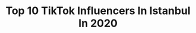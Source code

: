 ---
title: Top 10 TikTok Influencers In Istanbul In 2020
description: >-
  Find top TikTok influencers in Istanbul in 2020. Most popular hashtags: #tiktok #ke #istanbul #opposelfie.
platform: TikTok
hits: 470
text_top: Identify the best TikTok influencers on inBeat.
text_bottom: Our platform holds 470 TikTok influencers like this in Istanbul, Turkey for you to connect with.
profiles:
  - username: "ekremnr"
    fullname: >-
      Ekrem
    bio: >-
      İSTANBUL 𝓓𝓮𝓵𝓲𝓰𝓱𝓽🇹🇷
    location: "Turkey"
    followers: 15400
    engagement: 925
    commentsToLikes: 0.006388
    id: ckd17beo7ois10j23uykwy23o
    verified: false
    hashtags: ""
  - username: "turan.krc"
    fullname: >-
      Turan Kırıcı
    bio: >-
      İSTANBUL
    location: "Turkey"
    followers: 9918
    engagement: 499
    commentsToLikes: 0.015978
    id: ckbf6k73iw9yb0j23u0widx3h
    verified: false
    hashtags: "#sendegittinherkesgibi, #benitan, #acayipiyi, #ke"
  - username: "jasmincan35"
    fullname: >-
      yaseniya_Jasmin
    bio: >-
      💎İSTANBULL🇹🇷🤘🇦🇿🤘🇹🇷🤘🇦🇿 💎Tiyatrocu🎭💃 💎Yengeç Burcu 🦀 💎Evli💍
    location: "Turkey"
    followers: 15600
    engagement: 2206
    commentsToLikes: 0.104843
    id: ckb9g57rd4z5j0j23q1accm7o
    verified: false
    hashtags: "#guzelinsanlar, #selam, #mutlu, #mutluak"
  - username: "giresunlupolis"
    fullname: >-
      giresunlupolis
    bio: >-
      Karadenizli olmak ayrıcalıktır Bir İstanbul polisiyesi İnstagram @giresunlupolis
    location: "Turkey"
    followers: 23600
    engagement: 1505
    commentsToLikes: 0.101880
    id: ckbq43kskqq8f0j23flonx1av
    verified: false
    hashtags: "#karadeniz, #polis, #giresun, #ist"
  - username: "berfinmis"
    fullname: >-
      Berfin
    bio: >-
      Lyz-✨İnstagram (Berfinmis)✨ ⭐️🦋BÖFC🦋⭐️ 🖤 HEPIMIZI TANIR ISTANBUL 12 KASIM’DA
    location: "Turkey"
    followers: 1500000
    engagement: 1664
    commentsToLikes: 0.124037
    id: cka6pcxp8j6aa0i78rctcls9k
    verified: true
    hashtags: "#hepimizitan, #voiceeffects, #catpat"
  - username: "resulustaoglu34"
    fullname: >-
      RESUL USTAOĞLU
    bio: >-
      ASPANDA BÜRKÜT, JERDE KÖKBÖRÜ BOL! 🇹🇷 İSTANBUL KESFETTEN GELENLER TAKİP 👈
    location: "Turkey"
    followers: 12400
    engagement: 2142
    commentsToLikes: 0.035322
    id: cka6nie98bjvp0i78aiwc45k9
    verified: false
    hashtags: "#basbug, #atam, #ulkucu, #turkes"
  - username: "alcndmrrr62"
    fullname: >-
      Alican Demir ❤️6️⃣2️⃣ ރ
    bio: >-
      Dersîm🕊/Nazımîye Îstanbul 📍 Ya Xızır Tu Esta Mârê ❤️ ރ Hedef 6262🙏
    location: "Turkey"
    followers: 3596
    engagement: 1703
    commentsToLikes: 0.063817
    id: ckc7kyy7mrtu40j23tgfljkxp
    verified: false
    hashtags: "#esmer, #alevigen, #tiktok, #zaza"
  - username: "adem_albayrak"
    fullname: >-
      Adem albayrak
    bio: >-
      İSTANBUL•Ortaköy•Waffle• Senin Zirven Benim Basamağim😉😉
    location: "Turkey"
    followers: 4307
    engagement: 983
    commentsToLikes: 0.282988
    id: ckbkmo43eg7zy0j236o3eicmi
    verified: false
    hashtags: "#ortamisalla, #igdir, #benioneal, #acayipiyike"
  - username: "emelkizilkaya7"
    fullname: >-
      💜EMEL💜EZEL💜
    bio: >-
      18💜06 İSTANBUL 💜KIZILKAYA AİLESİ💜 Gönlünde Kış Olanın,Ömrüne Bahar Gelmez
    location: "Turkey"
    followers: 19600
    engagement: 1614
    commentsToLikes: 0.040032
    id: ck9n4kblc4t0k0j784bqhchsf
    verified: false
    hashtags: "#efsaney, #sava, #pesetmekyok, #ke"
  - username: "hasanyavuz3442"
    fullname: >-
      hasanyavuz3442
    bio: >-
      Bozuk bir karakterle kalbime oturma 12.12.1986 🎂 İstanbul 👍 konya👍
    location: "Turkey"
    followers: 11200
    engagement: 893
    commentsToLikes: 0.091014
    id: ckbqd00n9z05r0j23wn2by7et
    verified: false
    hashtags: "#istanbul, #zeytinburnu, #canl, #sompo"
---